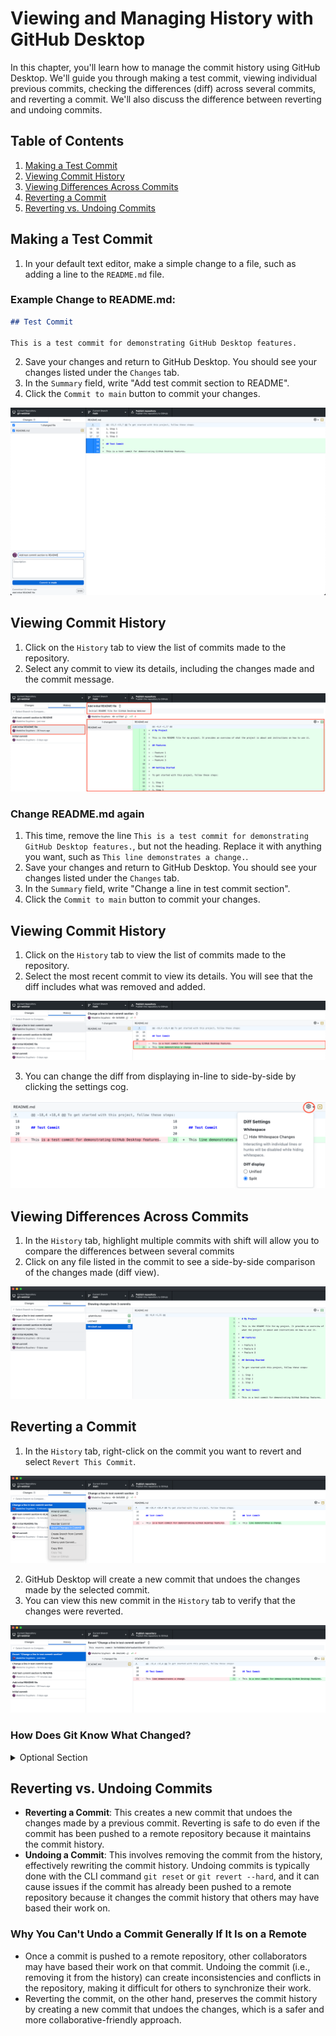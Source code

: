 # Viewing and Managing History with GitHub Desktop

In this chapter, you'll learn how to manage the commit history using GitHub Desktop. We'll guide you through making a test commit, viewing individual previous commits, checking the differences (diff) across several commits, and reverting a commit. We'll also discuss the difference between reverting and undoing commits.

## Table of Contents

1. [Making a Test Commit](#making-a-test-commit)
2. [Viewing Commit History](#viewing-commit-history)
3. [Viewing Differences Across Commits](#viewing-differences-across-commits)
4. [Reverting a Commit](#reverting-a-commit)
5. [Reverting vs. Undoing Commits](#reverting-vs-undoing-commits)

## Making a Test Commit

1. In your default text editor, make a simple change to a file, such as adding a line to the `README.md` file.

### Example Change to README.md:

```markdown
## Test Commit

This is a test commit for demonstrating GitHub Desktop features.

``` 

2. Save your changes and return to GitHub Desktop. You should see your changes listed under the `Changes` tab.
3. In the `Summary` field, write "Add test commit section to README".
4. Click the `Commit to main` button to commit your changes.

![Image: add test commit](fig/add-test-section.png)

## Viewing Commit History

1. Click on the `History` tab to view the list of commits made to the repository.
2. Select any commit to view its details, including the changes made and the commit message.

![Image: reviewing commit history](fig/review-history.png)

### Change README.md again

1. This time, remove the line `This is a test commit for demonstrating GitHub Desktop features.`, but not the heading. Replace it with anything you want, such as `This line demonstrates a change.`. 
2. Save your changes and return to GitHub Desktop. You should see your changes listed under the `Changes` tab.
3. In the `Summary` field, write "Change a line in test commit section".
4. Click the `Commit to main` button to commit your changes.

## Viewing Commit History

1. Click on the `History` tab to view the list of commits made to the repository.
2. Select the most recent commit to view its details. You will see that the diff includes what was removed and added.  

![Image: reviewing a line diff](fig/line-diff.png)

3. You can change the diff from displaying in-line to side-by-side by clicking the settings cog.

![Image: Options for diff view](fig/diff-options.png)

## Viewing Differences Across Commits

1. In the `History` tab, highlight multiple commits with shift will allow you to compare the differences between several commits
2. Click on any file listed in the commit to see a side-by-side comparison of the changes made (diff view).

![Image: showing a diff between multiple commits](fig/multi-commit-dff.png)

## Reverting a Commit

1. In the `History` tab, right-click on the commit you want to revert and select `Revert This Commit`.

![Image: showing the revert commit menu](fig/revert-menu.png)

2. GitHub Desktop will create a new commit that undoes the changes made by the selected commit.
3. You can view this new commit in the `History` tab to verify that the changes were reverted.

![Image: Showing the reverted commit](fig/reverted-commit.png)

### How Does Git Know What Changed?

<details>
    <summary>Optional Section</summary>

Git uses a sophisticated algorithm to determine the differences between two versions of a file. It compares the content line by line and identifies what lines were added, removed, or modified. This process is known as a "diff" (short for difference) and is essential for tracking changes in a version control system like Git.

As you commit changes to your repository, Git stores the original file content in a compressed state. When you commit changes, Git will sometimes store the entire file, but it can also store only the changes made to the file, depending on the size and complexity of the changes. This process helps Git efficiently manage the history of your project and reduce the storage space needed for version control.

</details>


## Reverting vs. Undoing Commits

- **Reverting a Commit**: This creates a new commit that undoes the changes made by a previous commit. Reverting is safe to do even if the commit has been pushed to a remote repository because it maintains the commit history.
- **Undoing a Commit**: This involves removing the commit from the history, effectively rewriting the commit history. Undoing commits is typically done with the CLI command `git reset` or `git revert --hard`, and it can cause issues if the commit has already been pushed to a remote repository because it changes the commit history that others may have based their work on.

### Why You Can't Undo a Commit Generally If It Is on a Remote

- Once a commit is pushed to a remote repository, other collaborators may have based their work on that commit. Undoing the commit (i.e., removing it from the history) can create inconsistencies and conflicts in the repository, making it difficult for others to synchronize their work.
- Reverting the commit, on the other hand, preserves the commit history by creating a new commit that undoes the changes, which is a safer and more collaborative-friendly approach.
